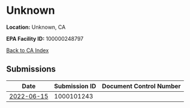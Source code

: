 # Unknown

**Location:** Unknown, CA

**EPA Facility ID:** 100000248797

[Back to CA Index](../../index.md)

## Submissions

| Date | Submission ID | Document Control Number |
|------|--------------|-------------------------|
| [2022-06-15](submissions/1000101243.md) | 1000101243 |  |
